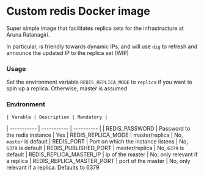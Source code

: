 # Custom redis Docker image

Super simple image that facilitates replica sets for the infrastructure at Aruna Ratanagiri.

In particular, is friendly towards dynamic IPs, and will use `dig` to refresh and announce the updated IP to the replica set (WIP)

### Usage

Set the environment variable `REDIS_REPLICA_MODE` to `replica` if you want to spin up a replica. Otherwise, master is assumed 

### Environment

	| Varable | Description | Mandatory |
| ----------- | ----------- | ---------- |
| REDIS_PASSWORD | Password to the redis instance | Yes
| REDIS_REPLICA_MODE | master/replica | No, `master` is default
| REDIS_PORT | Port on which the instance listens | No, `6379` is default
| REDIS_PUBLISHED_PORT | master/replica | No, `6379` is default
| REDIS_REPLICA_MASTER_IP | ip of the master | No, only relevant if a replica
| REDIS_REPLICA_MASTER_PORT | port of the master | No, only relevant if a replica. Defaults to 6379
